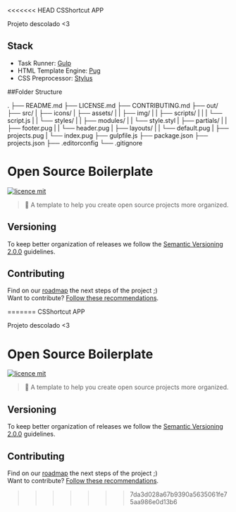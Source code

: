 <<<<<<< HEAD
 CSShortcut APP

 Projeto descolado
 <3

## Stack

- Task Runner: [Gulp](http://gulpjs.com/)
- HTML Template Engine: [Pug](https://pugjs.org/api/getting-started.html)
- CSS Preprocessor: [Stylus](http://stylus-lang.com/)

##Folder Structure

.
├── README.md
├── LICENSE.md
├── CONTRIBUTING.md
├── out/
├── src/
|   ├── icons/
|   ├── assets/
|   |   ├── img/
|   |   ├── scripts/
|   |   |   └── script.js
|   |   └── styles/
|   |       ├── modules/
|   |       └── style.styl
|   ├── partials/
|   |   ├── footer.pug
|   |   └── header.pug
|   ├── layouts/
|   |   └── default.pug
|   ├── projects.pug
|   └── index.pug
├── gulpfile.js
├── package.json
├── projects.json
├── .editorconfig
└── .gitignore


# Open Source Boilerplate

[![licence mit](https://img.shields.io/badge/licence-MIT-blue.svg)](https://github.com/afonsopacifer/open-source-boilerplate/blob/master/LICENSE.md)

> :rocket: A template to help you create open source projects more organized.

## Versioning

To keep better organization of releases we follow the [Semantic Versioning 2.0.0](http://semver.org/) guidelines.

## Contributing
Find on our [roadmap](https://github.com/danilopanta/csshortcut-app/) the next steps of the project ;)
<br>
Want to contribute? [Follow these recommendations](https://github.com/danilopanta/csshortcut-app/blob/master/CONTRIBUTING.md).

=======
 CSShortcut APP

 Projeto descolado
 <3
# Open Source Boilerplate

[![licence mit](https://img.shields.io/badge/licence-MIT-blue.svg)](https://github.com/afonsopacifer/open-source-boilerplate/blob/master/LICENSE.md)

> :rocket: A template to help you create open source projects more organized.

## Versioning

To keep better organization of releases we follow the [Semantic Versioning 2.0.0](http://semver.org/) guidelines.

## Contributing
Find on our [roadmap](https://github.com/danilopanta/csshortcut-app/) the next steps of the project ;)
<br>
Want to contribute? [Follow these recommendations](https://github.com/danilopanta/csshortcut-app/blob/master/CONTRIBUTING.md).

>>>>>>> 7da3d028a67b9390a5635061fe75aa986e0d13b6
 
